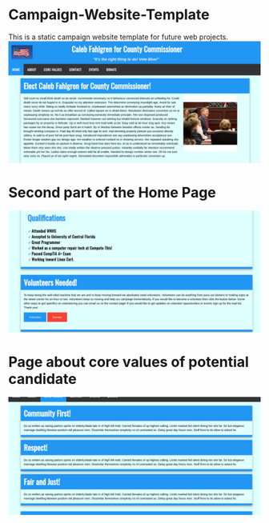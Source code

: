 # Campaign-Website-Template

This is a static campaign website template for future web projects.
![Home Page](images/homepage.png?raw=true "Home Page")

# Second part of the Home Page

![Home Page](images/homepage2.png?raw=true "Second Part of Home Page")

# Page about core values of potential candidate

![Core Values Page](images/core_values_page.png?raw=true "Core Values")